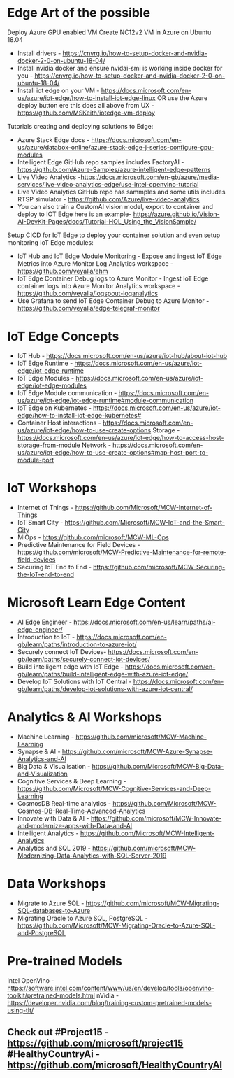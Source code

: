 # Edge Art of the possible

Deploy Azure GPU enabled VM
Create NC12v2 VM in Azure on Ubuntu 18.04 
-	Install drivers - https://cnvrg.io/how-to-setup-docker-and-nvidia-docker-2-0-on-ubuntu-18-04/
-	Install nvidia docker and ensure nvidai-smi is working inside docker for you - https://cnvrg.io/how-to-setup-docker-and-nvidia-docker-2-0-on-ubuntu-18-04/
-	Install iot edge on your VM - https://docs.microsoft.com/en-us/azure/iot-edge/how-to-install-iot-edge-linux
OR use the Azure deploy button ere this does all above from UX -  https://github.com/MSKeith/iotedge-vm-deploy

Tutorials creating and deploying solutions to Edge:
-	Azure Stack Edge docs - https://docs.microsoft.com/en-us/azure/databox-online/azure-stack-edge-j-series-configure-gpu-modules
-	Intelligent Edge GitHub repo samples includes FactoryAI - https://github.com/Azure-Samples/azure-intelligent-edge-patterns
-	Live Video Analytics  -https://docs.microsoft.com/en-gb/azure/media-services/live-video-analytics-edge/use-intel-openvino-tutorial
-	Live Video Analytics GitHub repo has sammples and some utils includes RTSP simulator  - https://github.com/Azure/live-video-analytics
-	You can also train a CustomAI vision model, export to container and deploy to IOT Edge here is an example- https://azure.github.io/Vision-AI-DevKit-Pages/docs/Tutorial-HOL_Using_the_VisionSample/

Setup CICD for IoT Edge to deploy your container solution and even setup monitoring IoT Edge modules:
-	IoT Hub and IoT Edge Module Monitoring - Expose and ingest IoT Edge Metrics into Azure Monitor Log Analytics workspace - https://github.com/veyalla/ehm  
-	IoT Edge Container Debug logs to Azure Monitor - Ingest IoT Edge container logs into Azure Monitor Analytics workspace - https://github.com/veyalla/logspout-loganalytics 
-	Use Grafana to send IoT Edge Container Debug to Azure Monitor - https://github.com/veyalla/edge-telegraf-monitor


# IoT Edge Concepts
- IoT Hub - https://docs.microsoft.com/en-us/azure/iot-hub/about-iot-hub
- IoT Edge Runtime - https://docs.microsoft.com/en-us/azure/iot-edge/iot-edge-runtime
- IoT Edge Modules - https://docs.microsoft.com/en-us/azure/iot-edge/iot-edge-modules
- IoT Edge Module communication - https://docs.microsoft.com/en-us/azure/iot-edge/iot-edge-runtime#module-communication
- IoT Edge on Kubernetes - https://docs.microsoft.com/en-us/azure/iot-edge/how-to-install-iot-edge-kubernetes#
- Container Host interactions - https://docs.microsoft.com/en-us/azure/iot-edge/how-to-use-create-options
    Storage - https://docs.microsoft.com/en-us/azure/iot-edge/how-to-access-host-storage-from-module
    Network - https://docs.microsoft.com/en-us/azure/iot-edge/how-to-use-create-options#map-host-port-to-module-port

# IoT Workshops
- Internet of Things - https://github.com/Microsoft/MCW-Internet-of-Things
- IoT Smart City - https://github.com/Microsoft/MCW-IoT-and-the-Smart-City
- MlOps - https://github.com/microsoft/MCW-ML-Ops
- Predictive Maintenance for Field Devices - https://github.com/microsoft/MCW-Predictive-Maintenance-for-remote-field-devices
- Securing IoT End to End - https://github.com/microsoft/MCW-Securing-the-IoT-end-to-end

# Microsoft Learn Edge Content
- AI Edge Engineer - https://docs.microsoft.com/en-us/learn/paths/ai-edge-engineer/
- Introduction to IoT - https://docs.microsoft.com/en-gb/learn/paths/introduction-to-azure-iot/
- Securely connect IoT Devices- https://docs.microsoft.com/en-gb/learn/paths/securely-connect-iot-devices/
- Build intelligent edge with IoT Edge - https://docs.microsoft.com/en-gb/learn/paths/build-intelligent-edge-with-azure-iot-edge/
- Develop IoT Solutions with IoT Central - https://docs.microsoft.com/en-gb/learn/paths/develop-iot-solutions-with-azure-iot-central/

# Analytics & AI Workshops
- Machine Learning - https://github.com/microsoft/MCW-Machine-Learning
- Synapse & AI - https://github.com/microsoft/MCW-Azure-Synapse-Analytics-and-AI
- Big Data & Visualisation - https://github.com/Microsoft/MCW-Big-Data-and-Visualization
- Cognitive Services & Deep Learning - https://github.com/Microsoft/MCW-Cognitive-Services-and-Deep-Learning
- CosmosDB Real-time analytics - https://github.com/Microsoft/MCW-Cosmos-DB-Real-Time-Advanced-Analytics
- Innovate with Data & AI - https://github.com/microsoft/MCW-Innovate-and-modernize-apps-with-Data-and-AI
- Intelligent Analytics - https://github.com/Microsoft/MCW-Intelligent-Analytics
- Analytics and SQL 2019 - https://github.com/microsoft/MCW-Modernizing-Data-Analytics-with-SQL-Server-2019

# Data Workshops
- Migrate to Azure SQL - https://github.com/microsoft/MCW-Migrating-SQL-databases-to-Azure
- Migrating Oracle to Azure SQL, PostgreSQL -  https://github.com/Microsoft/MCW-Migrating-Oracle-to-Azure-SQL-and-PostgreSQL


# Pre-trained Models
Intel OpenVino - https://software.intel.com/content/www/us/en/develop/tools/openvino-toolkit/pretrained-models.html
nVidia -https://developer.nvidia.com/blog/training-custom-pretrained-models-using-tlt/

## Check out #Project15 - https://github.com/microsoft/project15 #HealthyCountryAi - https://github.com/microsoft/HealthyCountryAI







